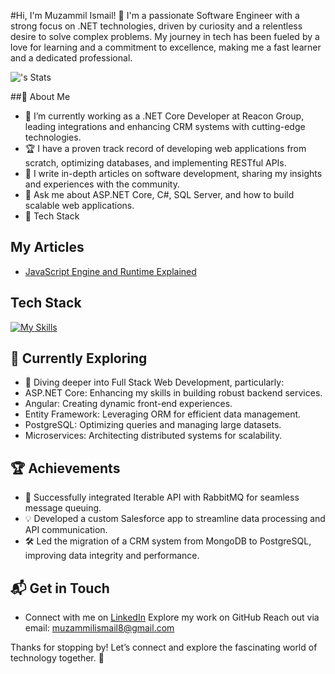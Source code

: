 #Hi, I'm Muzammil Ismail! 👋
I'm a passionate Software Engineer with a strong focus on .NET technologies, driven by curiosity and a relentless desire to solve complex problems. My journey in tech has been fueled by a love for learning and a commitment to excellence, making me a fast learner and a dedicated professional.

![<username>'s Stats](https://github-readme-stats.vercel.app/api?username=<username>&theme=vue-dark&show_icons=true&hide_border=true&count_private=true)

##🚀 About Me
- 🌱 I’m currently working as a .NET Core Developer at Reacon Group, leading integrations and enhancing CRM systems with cutting-edge technologies.
- 🏆 I have a proven track record of developing web applications from scratch, optimizing databases, and implementing RESTful APIs.
- 📝 I write in-depth articles on software development, sharing my insights and experiences with the community.
- 💬 Ask me about ASP.NET Core, C#, SQL Server, and how to build scalable web applications.
- 🔧 Tech Stack

## My Articles
- [JavaScript Engine and Runtime Explained](https://www.freecodecamp.org/news/javascript-engine-and-runtime-explained/)

## Tech Stack
[![My Skills](https://skillicons.dev/icons?i=js,html,css,wasm)](https://skillicons.dev)

## 🌱 Currently Exploring
- 🚀 Diving deeper into Full Stack Web Development, particularly:
- ASP.NET Core: Enhancing my skills in building robust backend services.
- Angular: Creating dynamic front-end experiences.
- Entity Framework: Leveraging ORM for efficient data management.
- PostgreSQL: Optimizing queries and managing large datasets.
- Microservices: Architecting distributed systems for scalability.

## 🏆 Achievements
- 🌟 Successfully integrated Iterable API with RabbitMQ for seamless message queuing.
- 💡 Developed a custom Salesforce app to streamline data processing and API communication.
- 🛠 Led the migration of a CRM system from MongoDB to PostgreSQL, improving data integrity and performance.

## 📬 Get in Touch
- Connect with me on [LinkedIn](www.linkedin.com/in/muzammilismail8)
Explore my work on GitHub
Reach out via email: muzammilismail8@gmail.com

Thanks for stopping by! Let’s connect and explore the fascinating world of technology together. 🚀

